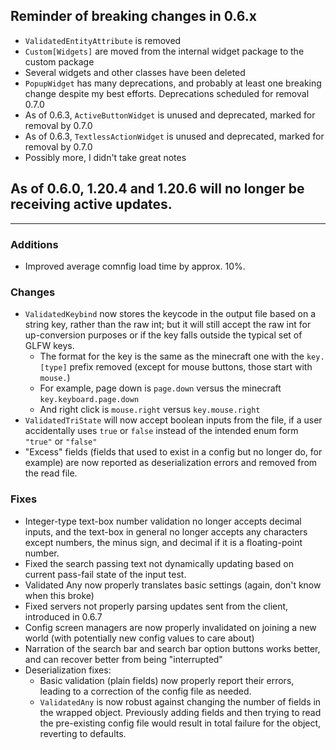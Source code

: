 ## Reminder of breaking changes in 0.6.x
* `ValidatedEntityAttribute` is removed
* `Custom[Widgets]` are moved from the internal widget package to the custom package
* Several widgets and other classes have been deleted
* `PopupWidget` has many deprecations, and probably at least one breaking change despite my best efforts. Deprecations scheduled for removal 0.7.0
* As of 0.6.3, `ActiveButtonWidget` is unused and deprecated, marked for removal by 0.7.0
* As of 0.6.3, `TextlessActionWidget` is unused and deprecated, marked for removal by 0.7.0
* Possibly more, I didn't take great notes

## As of 0.6.0, 1.20.4 and 1.20.6 will no longer be receiving active updates.

-------------------------------------

### Additions
* Improved average comnfig load time by approx. 10%.

### Changes
* `ValidatedKeybind` now stores the keycode in the output file based on a string key, rather than the raw int; but it will still accept the raw int for up-conversion purposes or if the key falls outside the typical set of GLFW keys.
  * The format for the key is the same as the minecraft one with the `key.[type]` prefix removed (except for mouse buttons, those start with `mouse.`)
  * For example, page down is `page.down` versus the minecraft `key.keyboard.page.down`
  * And right click is `mouse.right` versus `key.mouse.right`
* `ValidatedTriState` will now accept boolean inputs from the file, if a user accidentally uses `true` or `false` instead of the intended enum form `"true"` or `"false"`
* "Excess" fields (fields that used to exist in a config but no longer do, for example) are now reported as deserialization errors and removed from the read file. 

### Fixes
* Integer-type text-box number validation no longer accepts decimal inputs, and the text-box in general no longer accepts any characters except numbers, the minus sign, and decimal if it is a floating-point number.
* Fixed the search passing text not dynamically updating based on current pass-fail state of the input test.
* Validated Any now properly translates basic settings (again, don't know when this broke)
* Fixed servers not properly parsing updates sent from the client, introduced in 0.6.7
* Config screen managers are now properly invalidated on joining a new world (with potentially new config values to care about)
* Narration of the search bar and search bar option buttons works better, and can recover better from being "interrupted"
* Deserialization fixes:
  * Basic validation (plain fields) now properly report their errors, leading to a correction of the config file as needed.
  * `ValidatedAny` is now robust against changing the number of fields in the wrapped object. Previously adding fields and then trying to read the pre-existing config file would result in total failure for the object, reverting to defaults.

